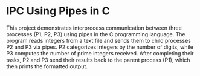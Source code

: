 # IPC Using Pipes in C
 This project demonstrates interprocess communication between three processes (P1, P2, P3) using pipes in the C programming language. The program reads integers from a text file and sends them to child processes P2 and P3 via pipes. P2 categorizes integers by the number of digits, while P3 computes the number of prime integers received. After completing their tasks, P2 and P3 send their results back to the parent process (P1), which then prints the formatted output.
